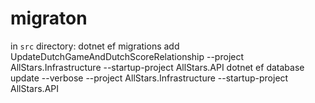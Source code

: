 # migraton
in `src` directory: 
    dotnet ef migrations add UpdateDutchGameAndDutchScoreRelationship --project AllStars.Infrastructure --startup-project AllStars.API
    dotnet ef database update --verbose --project AllStars.Infrastructure --startup-project AllStars.API